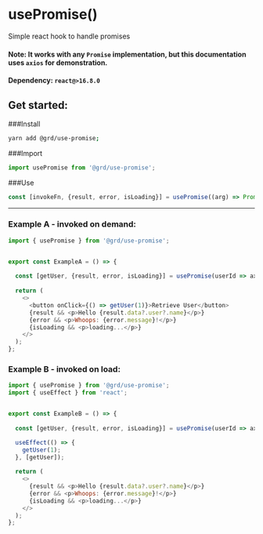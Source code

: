 # usePromise()
Simple react hook to handle promises

#### Note: It works with any `Promise` implementation, but this documentation uses `axios` for demonstration.

#### Dependency: `react@>16.8.0`

## Get started:
###Install
```bash
yarn add @grd/use-promise;
```
###Import
```js
import usePromise from '@grd/use-promise';
```
###Use
```js
const [invokeFn, {result, error, isLoading}] = usePromise((arg) => Promise(arg))
```
<hr/>

### Example A - invoked on demand:
```js
import { usePromise } from '@grd/use-promise';


export const ExampleA = () => {
  
  const [getUser, {result, error, isLoading}] = usePromise(userId => axios.get(`/users/${userId}`));
  
  return (
    <>
      <button onClick={() => getUser(1)}>Retrieve User</button>
      {result && <p>Hello {result.data?.user?.name}</p>}
      {error && <p>Whoops: {error.message}!</p>}
      {isLoading && <p>loading...</p>}
    </>
  );
};
```

### Example B - invoked on load:
```js
import { usePromise } from '@grd/use-promise';
import { useEffect } from 'react';


export const ExampleB = () => {
  
  const [getUser, {result, error, isLoading}] = usePromise(userId => axios.get(`/users/${userId}`));

  useEffect(() => {
    getUser(1);
  }, [getUser]);
  
  return (
    <>
      {result && <p>Hello {result.data?.user?.name}</p>}
      {error && <p>Whoops: {error.message}!</p>}
      {isLoading && <p>loading...</p>}
    </>
  );
};
```
